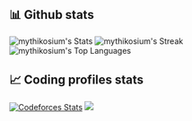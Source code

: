 ## 📊 Github stats
![mythikosium's Stats](https://github-readme-stats.vercel.app/api?username=mythikosium&theme=vue-dark&show_icons=true&hide_border=true&count_private=false)
![mythikosium's Streak](https://github-readme-streak-stats.herokuapp.com/?user=mythikosium&theme=vue-dark&hide_border=true)
![mythikosium's Top Languages](https://github-readme-stats.vercel.app/api/top-langs/?username=mythikosium&theme=vue-dark&show_icons=true&hide_border=true&layout=compact)

## 📈 Coding profiles stats
[![Codeforces Stats](https://codeforces-readme-stats.vercel.app/api/card?username=mythikos)](https://codeforces.com/profile/mythikos)
![](https://leetcard.jacoblin.cool/mythikosium?ext=contest)
